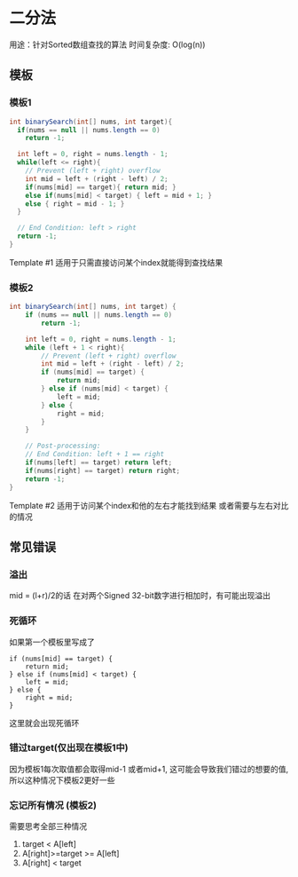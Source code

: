 # 二分法

用途：针对Sorted数组查找的算法
时间复杂度: O(log(n))

## 模板
### 模板1
```java
int binarySearch(int[] nums, int target){
  if(nums == null || nums.length == 0)
    return -1;

  int left = 0, right = nums.length - 1;
  while(left <= right){
    // Prevent (left + right) overflow
    int mid = left + (right - left) / 2;
    if(nums[mid] == target){ return mid; }
    else if(nums[mid] < target) { left = mid + 1; }
    else { right = mid - 1; }
  }

  // End Condition: left > right
  return -1;
}
```

Template #1 适用于只需直接访问某个index就能得到查找结果
### 模板2

```java
int binarySearch(int[] nums, int target) {
    if (nums == null || nums.length == 0)
        return -1;

    int left = 0, right = nums.length - 1;
    while (left + 1 < right){
        // Prevent (left + right) overflow
        int mid = left + (right - left) / 2;
        if (nums[mid] == target) {
            return mid;
        } else if (nums[mid] < target) {
            left = mid;
        } else {
            right = mid;
        }
    }

    // Post-processing:
    // End Condition: left + 1 == right
    if(nums[left] == target) return left;
    if(nums[right] == target) return right;
    return -1;
}
```
Template #2 适用于访问某个index和他的左右才能找到结果
或者需要与左右对比的情况


## 常见错误

### 溢出
mid = (l+r)/2的话
在对两个Signed 32-bit数字进行相加时，有可能出现溢出

### 死循环
如果第一个模板里写成了
```
if (nums[mid] == target) {
    return mid;
} else if (nums[mid] < target) {
    left = mid;
} else {
    right = mid;
}
```
这里就会出现死循环

### 错过target(仅出现在模板1中)
因为模板1每次取值都会取得mid-1 或者mid+1, 这可能会导致我们错过的想要的值, 所以这种情况下模板2更好一些
### 忘记所有情况 (模板2)
需要思考全部三种情况

1. target < A[left]
2. A[right]>=target >= A[left]
3. A[right] < target
